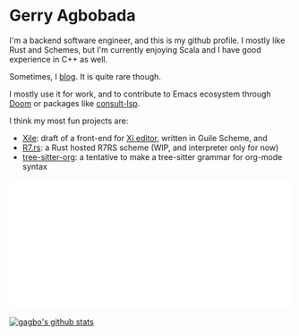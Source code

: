 # Gerry Agbobada

I'm a backend software engineer, and this is my github profile. I mostly like Rust and Schemes, but I'm currently 
enjoying Scala and I have good experience in C++ as well.

Sometimes, I [blog](https://gagbo.net). It is quite rare though.

I mostly use it for work, and to contribute to Emacs ecosystem through
[Doom](https://github.com/hlissner/doom-emacs) or packages like [consult-lsp](https://github.com/gagbo/consult-lsp).

I think my most fun projects are:
- [Xile](https://github.com/gagbo/xile): draft of a front-end for
  [Xi editor](https://github.com/xi-editor/xi-editor), written in Guile Scheme, and
- [R7.rs](https://git.sr.ht/~gagbo/rseven): a Rust hosted R7RS scheme (WIP, and interpreter only for now)
- [tree-sitter-org](https://github.com/gagbo/tree-sitter-org): a tentative to make a tree-sitter grammar
  for org-mode syntax

[![Metrics](https://github.com/gagbo/gagbo/blob/main/github-metrics.svg)](https://gagbo.net)

[![gagbo's github stats](https://github-readme-stats.vercel.app/api?username=gagbo&include_all_commits=true&show_icons=true&hide_title=true&hide_border=true)](https://github.com/gagbo)
